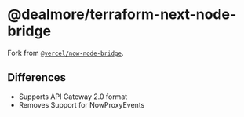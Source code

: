 # @dealmore/terraform-next-node-bridge

Fork from [`@vercel/now-node-bridge`](https://github.com/vercel/vercel/tree/master/packages/now-node-bridge).

## Differences
- Supports API Gateway 2.0 format
- Removes Support for NowProxyEvents
